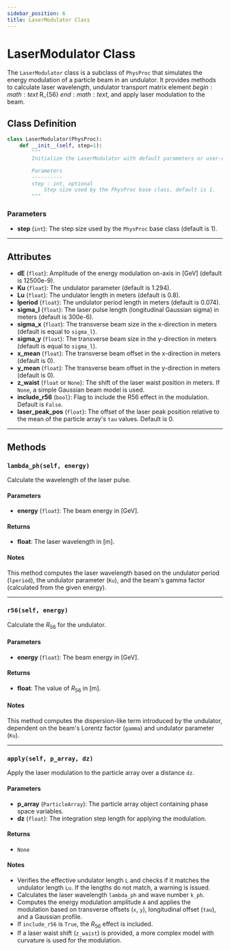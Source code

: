 ```yaml
---
sidebar_position: 6
title: LaserModulator Class
---
```


# LaserModulator Class 

The `LaserModulator` class is a subclass of `PhysProc` that simulates the energy modulation of a particle beam in an undulator. 
It provides methods to calculate laser wavelength, undulator transport matrix element $begin:math:text$ R_{56} $end:math:text$, and apply laser modulation to the beam.


## Class Definition

```python
class LaserModulator(PhysProc):
    def __init__(self, step=1):
        """
        Initialize the LaserModulator with default parameters or user-defined values.

        Parameters
        ----------
        step : int, optional
            Step size used by the PhysProc base class, default is 1.
        """
```

### Parameters
- **step** (`int`): The step size used by the `PhysProc` base class (default is 1).

---

## Attributes

- **dE** (`float`): Amplitude of the energy modulation on-axis in [GeV] (default is 12500e-9).
- **Ku** (`float`): The undulator parameter (default is 1.294).
- **Lu** (`float`): The undulator length in meters (default is 0.8).
- **lperiod** (`float`): The undulator period length in meters (default is 0.074).
- **sigma_l** (`float`): The laser pulse length (longitudinal Gaussian sigma) in meters (default is 300e-6).
- **sigma_x** (`float`): The transverse beam size in the x-direction in meters (default is equal to `sigma_l`).
- **sigma_y** (`float`): The transverse beam size in the y-direction in meters (default is equal to `sigma_l`).
- **x_mean** (`float`): The transverse beam offset in the x-direction in meters (default is 0).
- **y_mean** (`float`): The transverse beam offset in the y-direction in meters (default is 0).
- **z_waist** (`float` or `None`): The shift of the laser waist position in meters. If `None`, a simple Gaussian beam model is used.
- **include_r56** (`bool`): Flag to include the R56 effect in the modulation. Default is `False`.
- **laser_peak_pos** (`float`): The offset of the laser peak position relative to the mean of the particle array's `tau` values. Default is 0.

---

## Methods

### `lambda_ph(self, energy)`
Calculate the wavelength of the laser pulse.

#### Parameters
- **energy** (`float`): The beam energy in [GeV].

#### Returns
- **float**: The laser wavelength in [m].

#### Notes
This method computes the laser wavelength based on the undulator period (`lperiod`), the undulator parameter (`Ku`), and the beam's gamma factor (calculated from the given energy).

---

### `r56(self, energy)`
Calculate the $R_{56}$ for the undulator.

#### Parameters
- **energy** (`float`): The beam energy in [GeV].

#### Returns
- **float**: The value of $R_{56}$ in [m].

#### Notes
This method computes the dispersion-like term introduced by the undulator, dependent on the beam's Lorentz factor (`gamma`) and undulator parameter (`Ku`).

---

### `apply(self, p_array, dz)`
Apply the laser modulation to the particle array over a distance `dz`.

#### Parameters
- **p_array** (`ParticleArray`): The particle array object containing phase space variables.
- **dz** (`float`): The integration step length for applying the modulation.

#### Returns
- `None`

#### Notes
- Verifies the effective undulator length `L` and checks if it matches the undulator length `Lu`. If the lengths do not match, a warning is issued.
- Calculates the laser wavelength `lambda_ph` and wave number `k_ph`.
- Computes the energy modulation amplitude `A` and applies the modulation based on transverse offsets (`x`, `y`), longitudinal offset (`tau`), and a Gaussian profile.
- If `include_r56` is `True`, the $R_{56}$ effect is included.
- If a laser waist shift (`z_waist`) is provided, a more complex model with curvature is used for the modulation.



